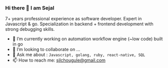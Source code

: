 ### Hi there 👋 I am Sejal

7+ years professional experience as software developer. Expert in Javascript & go. Specialization in backend + frontend development with strong debugging skills.
<br>
* 🔭 I’m currently working on automation workflow engine (\~low code) built in go
* 👯 I’m looking to collaborate on ...
* 💬 Ask me about : ``` Javascript, golang, ruby, react-native, SQL ```
* 📫 How to reach me: sjlchougule@gmail.com
